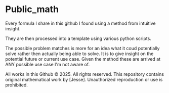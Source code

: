 # Public_math

Every formula I share in this github I found using a method from intuitive insight. 

They are then processed into a template using various python scripts.

The possible problem matches is more for an idea what it coud potentially solve rather then actually being able to solve. 
It is to give insight on the potential future or current use case.
Given the method these are arrived at ANY possible use case I'm not aware of.


All works in this Github 
© 2025. All rights reserved.
This repository contains original mathematical work by [Jesse].
Unauthorized reproduction or use is prohibited.
